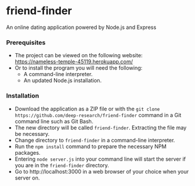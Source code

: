 # friend-finder

An online dating application powered by Node.js and Express

### Prerequisites

* The project can be viewed on the following website:  
https://nameless-temple-45119.herokuapp.com/
* Or to install the program you will need the following:
  * A command-line interpreter.
  * An updated Node.js installation.

### Installation

* Download the application as a ZIP file or with the `git clone https://github.com/deep-research/friend-finder` command in a Git command line such as Git Bash.
* The new directory will be called `friend-finder`. Extracting the file may be necessary.
* Change directory to `friend-finder` in a command-line interpreter.
* Run the `npm install` command to prepare the necessary NPM packages.
* Entering `node server.js` into your command line will start the server if you are in the `friend-finder` directory.
* Go to http://localhost:3000 in a web browser of your choice when your server on.